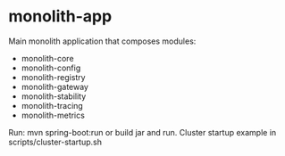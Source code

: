 # monolith-app

Main monolith application that composes modules:
- monolith-core
- monolith-config
- monolith-registry
- monolith-gateway
- monolith-stability
- monolith-tracing
- monolith-metrics

Run: mvn spring-boot:run or build jar and run.
Cluster startup example in scripts/cluster-startup.sh
